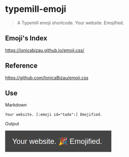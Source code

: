 # typemill-emoji

> A Typemill emoji shortcode. Your website. Emojified.

## Emoji's Index

<https://ionicabizau.github.io/emoji.css/>

## Reference

<https://github.com/IonicaBizau/emoji.css>

## Use

Markdown

```
Your website. [:emoji id="tada":] Emojified.
```


Output

![Output](https://raw.githubusercontent.com/marceloxp/typemill-emoji/6180f136753eabe91c74a7fb8643e5ec9f79abff/resources/images/readme-output.png)